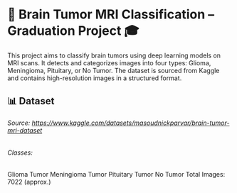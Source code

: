 # 🧠 Brain Tumor MRI Classification – Graduation Project 🎓 
This project aims to classify brain tumors using deep learning models on MRI scans. It detects and categorizes images into four types: Glioma, Meningioma, Pituitary, or No Tumor. The dataset is sourced from Kaggle and contains high-resolution images in a structured format.

## 📊 Dataset
###### Source: https://www.kaggle.com/datasets/masoudnickparvar/brain-tumor-mri-dataset 
###### Classes:
Glioma Tumor
Meningioma Tumor
Pituitary Tumor
No Tumor
Total Images: 7022 (approx.)




